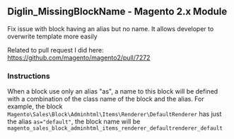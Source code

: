 ## Diglin_MissingBlockName - Magento 2.x Module

Fix issue with block having an alias but no name. It allows developer to overwrite template more easily

Related to pull request I did here: https://github.com/magento/magento2/pull/7272

### Instructions

When a block use only an alias "as", a name to this block will be defined with a combination of the class name of the block and the alias. For example, the block `Magento\Sales\Block\Adminhtml\Items\Renderer\DefaultRenderer` has just the alias `as="default"`, the block name will be `magento_sales_block_adminhtml_items_renderer_defaultrenderer_default` 